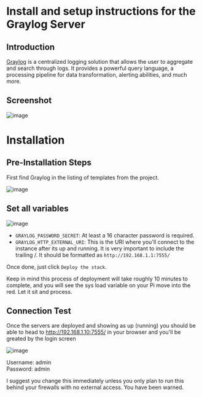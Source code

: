 # Install and setup instructions for the Graylog Server

## Introduction

[Graylog](https://www.graylog.org) is a centralized logging solution that allows the user to aggregate and search through logs. It provides a powerful query language, a processing pipeline for data transformation, alerting abilities, and much more.

## Screenshot

![image](https://user-images.githubusercontent.com/42878642/187014416-ffa2e0bd-2e05-4f8b-a3e9-7d04d1572943.png)

# Installation

## Pre-Installation Steps

First find Graylog in the listing of templates from the project.

![image](https://user-images.githubusercontent.com/42878642/187007649-190e8d99-6e94-4405-a8d0-dcaabb46e5e9.png)

## Set all variables

![image](https://user-images.githubusercontent.com/42878642/187009036-35386396-4663-4565-a208-5daeb1c5c2cd.png)

- `GRAYLOG_PASSWORD_SECRET`: At least a 16 character password is required.
- `GRAYLOG_HTTP_EXTERNAL_URI`: This is the URI where you'll connect to the instance after its up and running. It is very important to include the trailing /.  It should be formatted as `http://192.168.1.1:7555/`

Once done, just click `Deploy the stack`.

Keep in mind this process of deployment will take roughly 10 minutes to complete, and you will see the sys load variable on your Pi move into the red.  Let it sit and process.

## Connection Test

Once the servers are deployed and showing as up (running) you should be able to head to http://192.168.1.10:7555/ in your browser and you'll be greated by the login screen

![image](https://user-images.githubusercontent.com/42878642/187014060-412a8858-54b2-4a22-abd3-de614da6befd.png)

Username: admin </br>
Password: admin

I suggest you change this immediately unless you only plan to run this behind your firewalls with no external access.  You have been warned.
